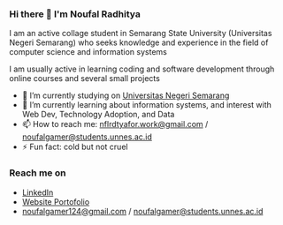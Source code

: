 ### Hi there 👋 I'm Noufal Radhitya

I am an active collage student in Semarang State University (Universitas Negeri Semarang) who seeks knowledge and experience in the field of computer science and information systems

I am usually active in learning coding and software development through online courses and several small projects
- 🔭 I’m currently studying on <a href="https://unnes.ac.id/">Universitas Negeri Semarang</a>
- 🌱 I’m currently learning about information systems, and interest with Web Dev, Technology Adoption, and Data
- 📫 How to reach me: nflrdtyafor.work@gmail.com / noufalgamer@students.unnes.ac.id
- ⚡ Fun fact: cold but not cruel

### Reach me on
- <a href="https://linkedin.com/in/noufal-radhitya-239822223/">LinkedIn</a>
- <a href="https://porto-noufal-radhit.web.app/">Website Portofolio</a>
- noufalgamer124@gmail.com / noufalgamer@students.unnes.ac.id
